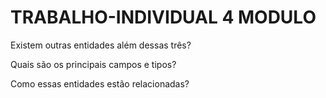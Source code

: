 # TRABALHO-INDIVIDUAL 4 MODULO
Existem outras entidades além dessas três?


Quais são os principais campos e tipos?



Como essas entidades estão relacionadas?

